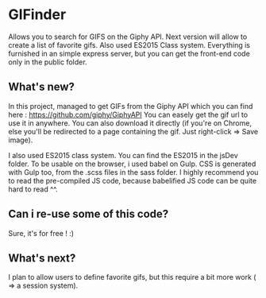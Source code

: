 # GIFinder
Allows you to search for GIFS on the Giphy API. Next version will allow to create a list of favorite gifs. Also used ES2015 Class system.
Everything is furnished in an simple express server, but you can get the front-end code only in the public folder.

## What's new?
In this project, managed to get GIFs from the Giphy API which you can find here : https://github.com/giphy/GiphyAPI
You can easely get the gif url to use it in anywhere. You can also download it directly (if you're on Chrome, else you'll be redirected to a page containing the gif. Just right-click => Save image).

I also used ES2015 class system. You can find the ES2015 in the jsDev folder. To be usable on the browser, i used babel on Gulp.
CSS is generated with Gulp too, from the .scss files in the sass folder. I highly recommend you to read the pre-compiled JS code, because babelified JS code can be quite hard to read ^^.

## Can i re-use some of this code?
Sure, it's for free ! :)

## What's next?
I plan to allow users to define favorite gifs, but this require a bit more work ( => a session system). 
